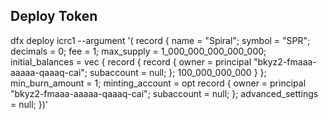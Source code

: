 ## Deploy Token
dfx deploy icrc1 --argument '( record { name = "Spiral"; symbol = "SPR"; decimals = 0; fee = 1; max_supply = 1_000_000_000_000_000; initial_balances = vec { record { record { owner = principal "bkyz2-fmaaa-aaaaa-qaaaq-cai"; subaccount = null; }; 100_000_000_000 } }; min_burn_amount = 1; minting_account = opt record { owner = principal "bkyz2-fmaaa-aaaaa-qaaaq-cai"; subaccount = null; }; advanced_settings = null; })'